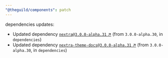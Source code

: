 ```yaml
---
"@theguild/components": patch
---
```

dependencies updates:
  - Updated dependency [`nextra@3.0.0-alpha.31` ↗︎](https://www.npmjs.com/package/nextra/v/3.0.0) (from `3.0.0-alpha.30`, in `dependencies`)
  - Updated dependency [`nextra-theme-docs@3.0.0-alpha.31` ↗︎](https://www.npmjs.com/package/nextra-theme-docs/v/3.0.0) (from `3.0.0-alpha.30`, in `dependencies`)
